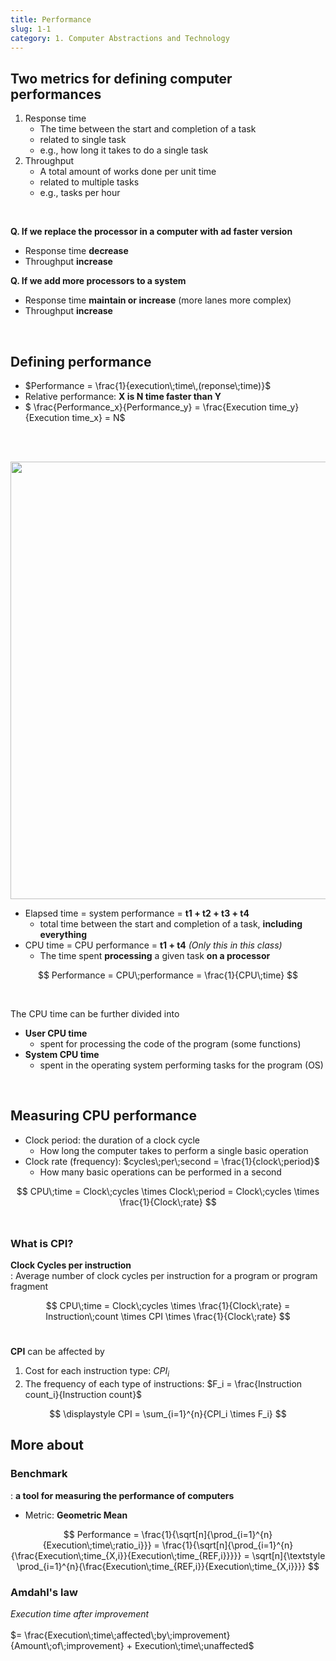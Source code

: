 ```yaml
---
title: Performance
slug: 1-1
category: 1. Computer Abstractions and Technology
---
```


## Two metrics for defining computer performances
1. Response time
    - The time between the start and completion of a task
    - related to single task
    - e.g., how long it takes to do a single task
2. Throughput
    - A total amount of works done per unit time
    - related to multiple tasks
    - e.g., tasks per hour
</br>

**Q. If we replace the processor in a computer with ad faster version**
- Response time **decrease**
- Throughput **increase**

**Q. If we add more processors to a system**
- Response time **maintain or increase** (more lanes more complex)
- Throughput **increase**
</br>

## Defining performance
- $Performance = \frac{1}{execution\;time\,(reponse\;time)}$ 
- Relative performance: **X is N time faster than Y**
- $ \frac{Performance_x}{Performance_y} = \frac{Execution time_y}{Execution time_x} = N$

</br></br>

<center>
<img src="/computer-architecture/1-1/01.jpg"  width="700">
</center>

- Elapsed time = system performance = **t1 + t2 + t3 + t4**
    - total time between the start and completion of a task, **including everything**
- CPU time = CPU performance = **t1 + t4** *(Only this in this class)*
    - The time spent **processing** a given task **on a processor**


$$
Performance = CPU\;performance = \frac{1}{CPU\;time}
$$

</br>

The CPU time can be further divided into
- **User CPU time**
    - spent for processing the code of the program (some functions)
- **System CPU time**
    - spent in the operating system performing tasks for the program (OS)

</br>

## Measuring CPU performance
- Clock period: the duration of a clock cycle
    - How long the computer takes to perform a single basic operation
- Clock rate (frequency): $cycles\;per\;second = \frac{1}{clock\;period}$
    - How many basic operations can be performed in a second


$$
CPU\;time = Clock\;cycles \times Clock\;period = Clock\;cycles \times \frac{1}{Clock\;rate}
$$
</br>

### What is CPI?
**Clock Cycles per instruction**</br>
: Average number of clock cycles per instruction for a program or program fragment </br>

$$
CPU\;time = Clock\;cycles \times \frac{1}{Clock\;rate} = Instruction\;count \times CPI \times \frac{1}{Clock\;rate}
$$
</br>

**CPI** can be affected by
1) Cost for each instruction type: $CPI_i$
2) The frequency of each type of instructions: $F_i = \frac{Instruction count_i}{Instruction count}$

$$
\displaystyle CPI = \sum_{i=1}^{n}{CPI_i \times F_i}
$$

## More about
### Benchmark
: **a tool for measuring the performance of computers**
- Metric: **Geometric Mean**

$$
 Performance = \frac{1}{\sqrt[n]{\prod_{i=1}^{n}{Execution\;time\;ratio_i}}} = \frac{1}{\sqrt[n]{\prod_{i=1}^{n}{\frac{Execution\;time_{X,i}}{Execution\;time_{REF,i}}}}} = \sqrt[n]{\textstyle \prod_{i=1}^{n}{\frac{Execution\;time_{REF,i}}{Execution\;time_{X,i}}}}
$$

### Amdahl's law
$Execution\;time\;after\;improvement$ </br></br>
$= \frac{Execution\;time\;affected\;by\;improvement}{Amount\;of\;improvement} + Execution\;time\;unaffected$